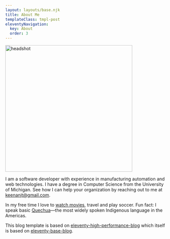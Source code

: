 ```yaml
---
layout: layouts/base.njk
title: About Me
templateClass: tmpl-post
eleventyNavigation:
  key: About
  order: 3
---
```


<img
  class="center avatar"
  src="../../img/2021/03/headshot1.jpg"
  alt="headshot"
  width="400px"></img>

I am a software developer with experience in manufacturing automation and web technologies. I have a degree in Computer Science from the University of Michigan. See how I can help your organization by reaching out to me at <a href="mailto:keenanjt@gmail.com">keenanjt@gmail.com</a>.

In my free time I love to [watch movies](https://letterboxd.com/kevin33/), travel
and play soccer. Fun fact: I speak basic [Quechua](https://en.wikipedia.org/wiki/Quechuan_languages)&mdash;the most widely spoken Indigenous language in the
Americas.

This blog template is based on [eleventy-high-performance-blog](https://www.industrialempathy.com/posts/eleventy-high-performance-blog/) which itself is based on [eleventy-base-blog](https://github.com/11ty/eleventy-base-blog).

